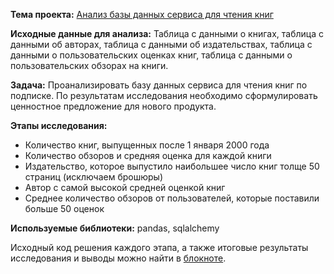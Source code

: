 **Тема проекта:** [Анализ базы данных сервиса для чтения книг](https://clck.ru/XAwNm)

**Исходные данные для анализа:** Таблица с данными о книгах, таблица с данными об авторах, таблица с данными об издательствах, таблица с данными о пользовательских оценках книг, таблица с данными о пользовательских обзорах на книги.

**Задача:** Проанализировать базу данных сервиса для чтения книг по подписке. По результатам исследования необходимо сформулировать ценностное предложение для нового продукта.

**Этапы исследования:**
- Количество книг, выпущенных после 1 января 2000 года
- Количество обзоров и средняя оценка для каждой книги
- Издательство, которое выпустило наибольшее число книг толще 50 страниц (исключаем брошюры)
- Автор с самой высокой средней оценкой книг
- Среднее количество обзоров от пользователей, которые поставили больше 50 оценок

**Используемые библиотеки:**  pandas, sqlalchemy

Исходный код решения каждого этапа, а также итоговые результаты исследования и выводы можно найти в [блокноте](https://clck.ru/XAwNm).
